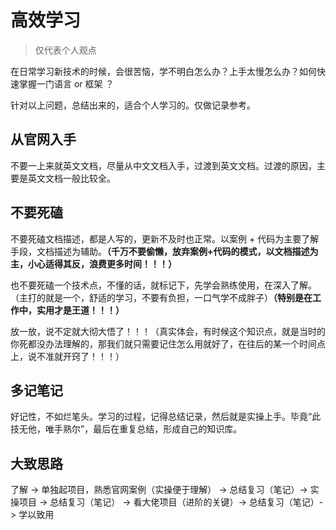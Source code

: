 # 高效学习

> 仅代表个人观点

在日常学习新技术的时候，会很苦恼，学不明白怎么办？上手太慢怎么办？如何快速掌握一门语言 or 框架 ？

针对以上问题，总结出来的，适合个人学习的。仅做记录参考。


## 从官网入手

不要一上来就英文文档，尽量从中文文档入手，过渡到英文文档。过渡的原因，主要是英文文档一般比较全。

## 不要死磕

不要死磕文档描述，都是人写的，更新不及时也正常。以案例 + 代码为主要了解手段，文档描述为辅助。**（千万不要偷懒，放弃案例+代码的模式，以文档描述为主，小心适得其反，浪费更多时间！！！）**

也不要死磕一个技术点，不懂的话，就标记下，先学会熟练使用，在深入了解。（主打的就是一个，舒适的学习，不要有负担，一口气学不成胖子）**（特别是在工作中，实用才是王道！！！）**

放一放，说不定就大彻大悟了！！！（真实体会，有时候这个知识点，就是当时的你死都没办法理解的，那我们就只需要记住怎么用就好了，在往后的某一个时间点上，说不准就开窍了！！！）

## 多记笔记

好记性，不如烂笔头。学习的过程，记得总结记录，然后就是实操上手。毕竟“此技无他，唯手熟尔”，最后在重复总结，形成自己的知识库。

## 大致思路

了解 -> 单独起项目，熟悉官网案例（实操便于理解） -> 总结复习（笔记）-> 实操项目 -> 总结复习（笔记） -> 看大佬项目（进阶的关键）-> 总结复习（笔记）-> 学以致用
